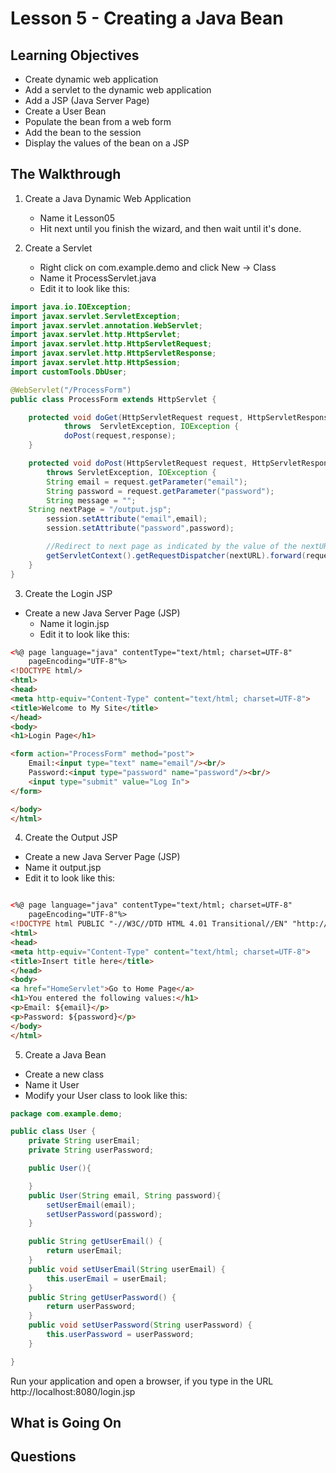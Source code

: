 <!-- enter lesson number and title below separated by hyphen-->
# Lesson 5 - Creating a Java Bean
## Learning Objectives
* Create dynamic web application
* Add a servlet to the dynamic web application
* Add a JSP (Java Server Page)
* Create a User Bean
* Populate the bean from a web form
* Add the bean to the session
* Display the values of the bean on a JSP

## The Walkthrough

1. Create a Java Dynamic Web Application
	* Name it Lesson05
	* Hit next until you finish the wizard, and then wait until it's done.    

2. Create a Servlet
	* Right click on com.example.demo and click New -> Class
	* Name it ProcessServlet.java
	* Edit it to look like this:

```java
import java.io.IOException;
import javax.servlet.ServletException;
import javax.servlet.annotation.WebServlet;
import javax.servlet.http.HttpServlet;
import javax.servlet.http.HttpServletRequest;
import javax.servlet.http.HttpServletResponse;
import javax.servlet.http.HttpSession;
import customTools.DbUser;

@WebServlet("/ProcessForm")
public class ProcessForm extends HttpServlet {

	protected void doGet(HttpServletRequest request, HttpServletResponse response)
			throws	ServletException, IOException {
			doPost(request,response);
	}

	protected void doPost(HttpServletRequest request, HttpServletResponse response)
	    throws ServletException, IOException {
		String email = request.getParameter("email");
		String password = request.getParameter("password");
		String message = "";
    String nextPage = "/output.jsp";
		session.setAttribute("email",email);
		session.setAttribute("password",password);

		//Redirect to next page as indicated by the value of the nextURL variable
		getServletContext().getRequestDispatcher(nextURL).forward(request,response);
	}
}
```

3. Create the Login JSP
  * Create a new Java Server Page (JSP)
	* Name it login.jsp
	* Edit it to look like this:
```html
<%@ page language="java" contentType="text/html; charset=UTF-8"
    pageEncoding="UTF-8"%>
<!DOCTYPE html/>
<html>
<head>
<meta http-equiv="Content-Type" content="text/html; charset=UTF-8">
<title>Welcome to My Site</title>
</head>
<body>
<h1>Login Page</h1>

<form action="ProcessForm" method="post">
	Email:<input type="text" name="email"/><br/>
	Password:<input type="password" name="password"/><br/>
	<input type="submit" value="Log In">
</form>

</body>
</html>
```

4. Create the Output JSP
* Create a new Java Server Page (JSP)
* Name it output.jsp
* Edit it to look like this:
```html

<%@ page language="java" contentType="text/html; charset=UTF-8"
    pageEncoding="UTF-8"%>
<!DOCTYPE html PUBLIC "-//W3C//DTD HTML 4.01 Transitional//EN" "http://www.w3.org/TR/html4/loose.dtd">
<html>
<head>
<meta http-equiv="Content-Type" content="text/html; charset=UTF-8">
<title>Insert title here</title>
</head>
<body>
<a href="HomeServlet">Go to Home Page</a>
<h1>You entered the following values:</h1>
<p>Email: ${email}</p>
<p>Password: ${password}</p>
</body>
</html>
```
5. Create a Java Bean
* Create a new class
* Name it User
* Modify your User class to look like this:

```java
package com.example.demo;

public class User {
	private String userEmail;
	private String userPassword;

	public User(){

	}
	public User(String email, String password){
		setUserEmail(email);
		setUserPassword(password);
	}

	public String getUserEmail() {
		return userEmail;
	}
	public void setUserEmail(String userEmail) {
		this.userEmail = userEmail;
	}
	public String getUserPassword() {
		return userPassword;
	}
	public void setUserPassword(String userPassword) {
		this.userPassword = userPassword;
	}

}
```

Run your application and open a browser, if you type in the URL http://localhost:8080/login.jsp

## What is Going On



## Questions
